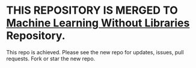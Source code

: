 # THIS REPOSITORY IS MERGED TO [Machine Learning Without Libraries](https://github.com/CihanBosnali/Machine-Learning-without-Libraries) Repository.

This repo is achieved. Please see the new repo for updates, issues, pull requests. Fork or star the new repo.
